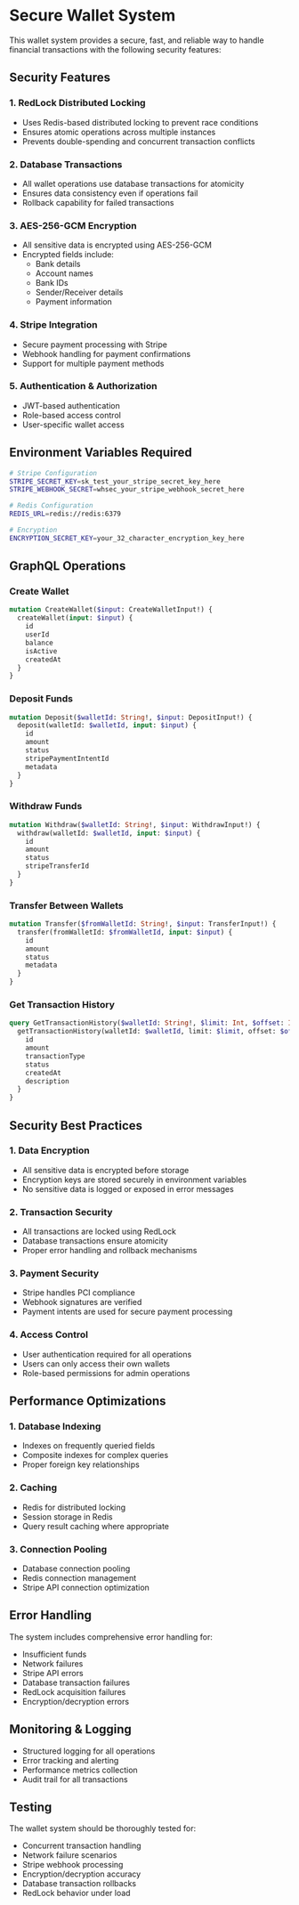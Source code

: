 # Secure Wallet System

This wallet system provides a secure, fast, and reliable way to handle financial transactions with the following security features:

## Security Features

### 1. **RedLock Distributed Locking**
- Uses Redis-based distributed locking to prevent race conditions
- Ensures atomic operations across multiple instances
- Prevents double-spending and concurrent transaction conflicts

### 2. **Database Transactions**
- All wallet operations use database transactions for atomicity
- Ensures data consistency even if operations fail
- Rollback capability for failed transactions

### 3. **AES-256-GCM Encryption**
- All sensitive data is encrypted using AES-256-GCM
- Encrypted fields include:
  - Bank details
  - Account names
  - Bank IDs
  - Sender/Receiver details
  - Payment information

### 4. **Stripe Integration**
- Secure payment processing with Stripe
- Webhook handling for payment confirmations
- Support for multiple payment methods

### 5. **Authentication & Authorization**
- JWT-based authentication
- Role-based access control
- User-specific wallet access

## Environment Variables Required

```bash
# Stripe Configuration
STRIPE_SECRET_KEY=sk_test_your_stripe_secret_key_here
STRIPE_WEBHOOK_SECRET=whsec_your_stripe_webhook_secret_here

# Redis Configuration
REDIS_URL=redis://redis:6379

# Encryption
ENCRYPTION_SECRET_KEY=your_32_character_encryption_key_here
```

## GraphQL Operations

### Create Wallet
```graphql
mutation CreateWallet($input: CreateWalletInput!) {
  createWallet(input: $input) {
    id
    userId
    balance
    isActive
    createdAt
  }
}
```

### Deposit Funds
```graphql
mutation Deposit($walletId: String!, $input: DepositInput!) {
  deposit(walletId: $walletId, input: $input) {
    id
    amount
    status
    stripePaymentIntentId
    metadata
  }
}
```

### Withdraw Funds
```graphql
mutation Withdraw($walletId: String!, $input: WithdrawInput!) {
  withdraw(walletId: $walletId, input: $input) {
    id
    amount
    status
    stripeTransferId
  }
}
```

### Transfer Between Wallets
```graphql
mutation Transfer($fromWalletId: String!, $input: TransferInput!) {
  transfer(fromWalletId: $fromWalletId, input: $input) {
    id
    amount
    status
    metadata
  }
}
```

### Get Transaction History
```graphql
query GetTransactionHistory($walletId: String!, $limit: Int, $offset: Int) {
  getTransactionHistory(walletId: $walletId, limit: $limit, offset: $offset) {
    id
    amount
    transactionType
    status
    createdAt
    description
  }
}
```

## Security Best Practices

### 1. **Data Encryption**
- All sensitive data is encrypted before storage
- Encryption keys are stored securely in environment variables
- No sensitive data is logged or exposed in error messages

### 2. **Transaction Security**
- All transactions are locked using RedLock
- Database transactions ensure atomicity
- Proper error handling and rollback mechanisms

### 3. **Payment Security**
- Stripe handles PCI compliance
- Webhook signatures are verified
- Payment intents are used for secure payment processing

### 4. **Access Control**
- User authentication required for all operations
- Users can only access their own wallets
- Role-based permissions for admin operations

## Performance Optimizations

### 1. **Database Indexing**
- Indexes on frequently queried fields
- Composite indexes for complex queries
- Proper foreign key relationships

### 2. **Caching**
- Redis for distributed locking
- Session storage in Redis
- Query result caching where appropriate

### 3. **Connection Pooling**
- Database connection pooling
- Redis connection management
- Stripe API connection optimization

## Error Handling

The system includes comprehensive error handling for:
- Insufficient funds
- Network failures
- Stripe API errors
- Database transaction failures
- RedLock acquisition failures
- Encryption/decryption errors

## Monitoring & Logging

- Structured logging for all operations
- Error tracking and alerting
- Performance metrics collection
- Audit trail for all transactions

## Testing

The wallet system should be thoroughly tested for:
- Concurrent transaction handling
- Network failure scenarios
- Stripe webhook processing
- Encryption/decryption accuracy
- Database transaction rollbacks
- RedLock behavior under load 